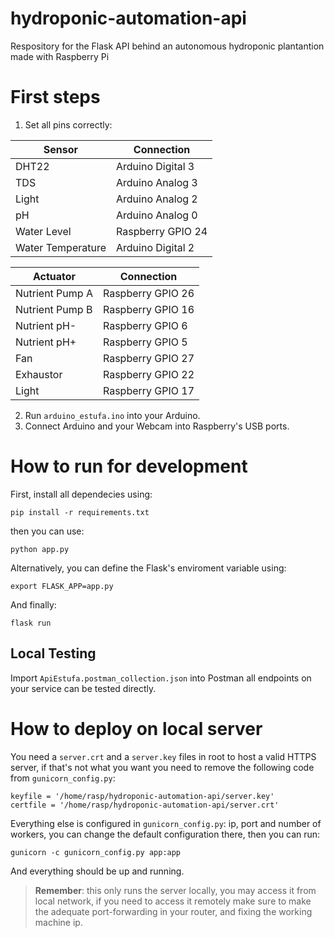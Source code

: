 # hydroponic-automation-api
Respository for the Flask API behind an autonomous hydroponic plantantion made with Raspberry Pi

# First steps

1. Set all pins correctly:

| Sensor            | Connection             |
|-------------------|------------------------|
| DHT22             | Arduino Digital 3      |
| TDS               | Arduino Analog 3       |
| Light             | Arduino Analog 2       |
| pH                | Arduino Analog 0       |
| Water Level       | Raspberry GPIO 24      |
| Water Temperature | Arduino Digital 2      |


| Actuator          | Connection             |
|-------------------|------------------------|
| Nutrient Pump A   | Raspberry GPIO 26      |
| Nutrient Pump B   | Raspberry GPIO 16      |
| Nutrient pH-      | Raspberry GPIO 6       |
| Nutrient pH+      | Raspberry GPIO 5       |
| Fan               | Raspberry GPIO 27      |
| Exhaustor         | Raspberry GPIO 22      |
| Light             | Raspberry GPIO 17      |

2. Run ```arduino_estufa.ino``` into your Arduino.
3. Connect Arduino and your Webcam into Raspberry's USB ports.


# How to run for development

First, install all dependecies using:

```
pip install -r requirements.txt
```

then you can use:

```
python app.py
```

Alternatively, you can define the Flask's enviroment variable using:

```
export FLASK_APP=app.py
```

And finally:

```
flask run
```

## Local Testing

Import ```ApiEstufa.postman_collection.json``` into Postman all endpoints on your service can be tested directly.

# How to deploy on local server

You need a ```server.crt``` and a ```server.key``` files in root to host a valid HTTPS server, if that's not what you want you need to remove the following code from ```gunicorn_config.py```:

```
keyfile = '/home/rasp/hydroponic-automation-api/server.key'
certfile = '/home/rasp/hydroponic-automation-api/server.crt' 
```


Everything else is configured in ```gunicorn_config.py```: ip, port and number of workers, you can change the default configuration there, then you can run:

```
gunicorn -c gunicorn_config.py app:app
```

And everything should be up and running.

> **Remember**: this only runs the server locally, you may access it from local network, if you need to access it remotely make sure to make the adequate port-forwarding in your router, and fixing the working machine ip.
